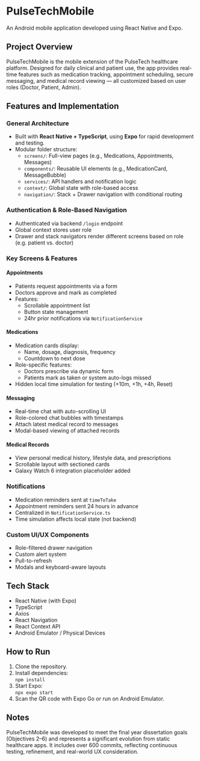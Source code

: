 # PulseTechMobile

An Android mobile application developed using React Native and Expo.

## Project Overview
PulseTechMobile is the mobile extension of the PulseTech healthcare platform. Designed for daily clinical and patient use, the app provides real-time features such as medication tracking, appointment scheduling, secure messaging, and medical record viewing — all customized based on user roles (Doctor, Patient, Admin).

## Features and Implementation

### General Architecture
- Built with **React Native + TypeScript**, using **Expo** for rapid development and testing.
- Modular folder structure:
  - `screens/`: Full-view pages (e.g., Medications, Appointments, Messages)
  - `components/`: Reusable UI elements (e.g., MedicationCard, MessageBubble)
  - `services/`: API handlers and notification logic
  - `context/`: Global state with role-based access
  - `navigation/`: Stack + Drawer navigation with conditional routing

### Authentication & Role-Based Navigation
- Authenticated via backend `/login` endpoint
- Global context stores user role
- Drawer and stack navigators render different screens based on role (e.g. patient vs. doctor)

### Key Screens & Features

#### Appointments
- Patients request appointments via a form
- Doctors approve and mark as completed
- Features:
  - Scrollable appointment list
  - Button state management
  - 24hr prior notifications via `NotificationService`

#### Medications
- Medication cards display:
  - Name, dosage, diagnosis, frequency
  - Countdown to next dose
- Role-specific features:
  - Doctors prescribe via dynamic form
  - Patients mark as taken or system auto-logs missed
- Hidden local time simulation for testing (+10m, +1h, +4h, Reset)

#### Messaging
- Real-time chat with auto-scrolling UI
- Role-colored chat bubbles with timestamps
- Attach latest medical record to messages
- Modal-based viewing of attached records

#### Medical Records
- View personal medical history, lifestyle data, and prescriptions
- Scrollable layout with sectioned cards
- Galaxy Watch 6 integration placeholder added

### Notifications
- Medication reminders sent at `timeToTake`
- Appointment reminders sent 24 hours in advance
- Centralized in `NotificationService.ts`
- Time simulation affects local state (not backend)

### Custom UI/UX Components
- Role-filtered drawer navigation
- Custom alert system
- Pull-to-refresh
- Modals and keyboard-aware layouts

## Tech Stack
- React Native (with Expo)
- TypeScript
- Axios
- React Navigation
- React Context API
- Android Emulator / Physical Devices

## How to Run
1. Clone the repository.
2. Install dependencies:  
   `npm install`
3. Start Expo:  
   `npx expo start`
4. Scan the QR code with Expo Go or run on Android Emulator.

## Notes
PulseTechMobile was developed to meet the final year dissertation goals (Objectives 2–6) and represents a significant evolution from static healthcare apps. It includes over 600 commits, reflecting continuous testing, refinement, and real-world UX consideration.

